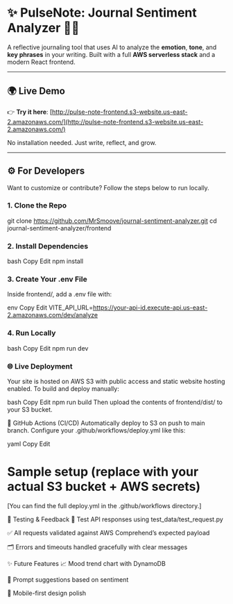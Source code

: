 # ✨ PulseNote: Journal Sentiment Analyzer 🧠📝

A reflective journaling tool that uses AI to analyze the **emotion**, **tone**, and **key phrases** in your writing. Built with a full **AWS serverless stack** and a modern React frontend.

---

## 🌍 Live Demo

👉 **Try it here**: [http://pulse-note-frontend.s3-website.us-east-2.amazonaws.com/](http://pulse-note-frontend.s3-website.us-east-2.amazonaws.com/)

No installation needed. Just write, reflect, and grow.

---

## ⚙️ For Developers

Want to customize or contribute? Follow the steps below to run locally.

### 1. Clone the Repo

git clone https://github.com/MrSmoove/journal-sentiment-analyzer.git
cd journal-sentiment-analyzer/frontend
### 2. Install Dependencies
bash
Copy
Edit
npm install
### 3. Create Your .env File
Inside frontend/, add a .env file with:

env
Copy
Edit
VITE_API_URL=https://your-api-id.execute-api.us-east-2.amazonaws.com/dev/analyze
### 4. Run Locally
bash
Copy
Edit
npm run dev

### 🌐 Live Deployment
Your site is hosted on AWS S3 with public access and static website hosting enabled.
To build and deploy manually:

bash
Copy
Edit
npm run build
Then upload the contents of frontend/dist/ to your S3 bucket.

🤖 GitHub Actions (CI/CD)
Automatically deploy to S3 on push to main branch. Configure your .github/workflows/deploy.yml like this:

yaml
Copy
Edit
# Sample setup (replace with your actual S3 bucket + AWS secrets)
[You can find the full deploy.yml in the .github/workflows directory.]

🧪 Testing & Feedback
🧪 Test API responses using test_data/test_request.py

✅ All requests validated against AWS Comprehend’s expected payload

🗂️ Errors and timeouts handled gracefully with clear messages

✨ Future Features
📈 Mood trend chart with DynamoDB

🎯 Prompt suggestions based on sentiment

📲 Mobile-first design polish
